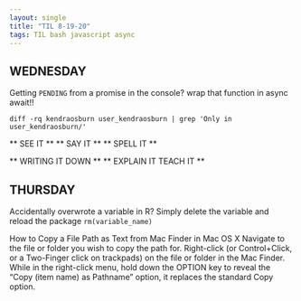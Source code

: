```yaml
---
layout: single
title: "TIL 8-19-20"
tags: TIL bash javascript async
---
```


## WEDNESDAY

Getting `PENDING` from a promise in the console?
wrap that function in async await!!

```console
diff -rq kendraosburn user_kendraosburn | grep 'Only in user_kendraosburn/'
```

** SEE IT **
** SAY IT **
** SPELL IT **

** WRITING IT DOWN **
** EXPLAIN IT TEACH IT **

## THURSDAY

Accidentally overwrote a variable in R?
Simply delete the variable and reload the package
`rm(variable_name)`

How to Copy a File Path as Text from Mac Finder in Mac OS X
Navigate to the file or folder you wish to copy the path for.
Right-click (or Control+Click, or a Two-Finger click on trackpads) on the file or folder in the Mac Finder.
While in the right-click menu, hold down the OPTION key to reveal the “Copy (item name) as Pathname” option, it replaces the standard Copy option.
